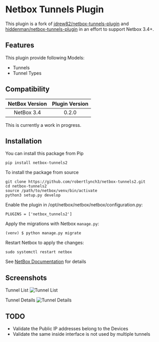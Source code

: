 # Netbox Tunnels Plugin
This plugin is a fork of [jdrew82/netbox-tunnels-plugin](https://github.com/jdrew82/netbox-tunnels-plugin) and [hiddenman/netbox-tunnels-plugin](https://github.com/hiddenman/netbox-tunnels-plugin) in an effort to support Netbox 3.4+. 

<!-- Build status with linky to the builds for ease of access.
[![Build Status](https://travis-ci.com/jdrew82/netbox-tunnels-plugin.svg?token=XHesDxGFcPtaq1Q3URi5&branch=master)](https://travis-ci.com/jdrew82/netbox-tunnels-plugin)
 -->
<!-- PyPI version badge.
[![PyPI version](https://badge.fury.io/py/netbox-tunnels-plugin.svg)](https://badge.fury.io/py/netbox-tunnels-plugin)

+++++++++++++++++++++++++++++++++++++++++++++++++++++++++++++++++++++++++++++++++++++++++++++++++++++++++++++++++++++++++++++
+NOTE: Please be aware that this plugin is still a work in progress and should not be used for production work at this time!+
+++++++++++++++++++++++++++++++++++++++++++++++++++++++++++++++++++++++++++++++++++++++++++++++++++++++++++++++++++++++++++++

A plugin for [NetBox](https://github.com/netbox-community/netbox) to support documentation of network tunneling
 protocols, ie IPsec, GRE, L2TP, etc.
 -->
 ## Features
This plugin provide following Models:
* Tunnels
* Tunnel Types

## Compatibility

| NetBox Version | Plugin Version |
|:--------------:|:--------------:|
|   NetBox 3.4   |      0.2.0     |

This is currently a work in progress.
## Installation
You can install this package from Pip
```
pip install netbox-tunnels2
```

To install the package from source
```
git clone https://github.com/robertlynch3/netbox-tunnels2.git
cd netbox-tunnels2
source /path/to/netbox/venv/bin/activate
python3 setup.py develop
```

Enable the plugin in /opt/netbox/netbox/netbox/configuration.py:
```
PLUGINS = ['netbox_tunnels2']
```

Apply the migrations with Netbox `manage.py`:
```
(venv) $ python manage.py migrate
```

Restart Netbox to apply the changes:
```
sudo systemctl restart netbox
```
See [NetBox Documentation](https://docs.netbox.dev/en/stable/plugins/#installing-plugins) for details

## Screenshots
Tunnel List
![Tunnel List](https://github.com/robertlynch3/netbox-tunnels2/blob/master/docs/img/tunnel-list.png)

Tunnel Details
![Tunnel Details](https://github.com/robertlynch3/netbox-tunnels2/blob/master/docs/img/tunnel-info.png)

## TODO
* Validate the Public IP addresses belong to the Devices
* Validate the same inside interface is not used by multiple tunnels